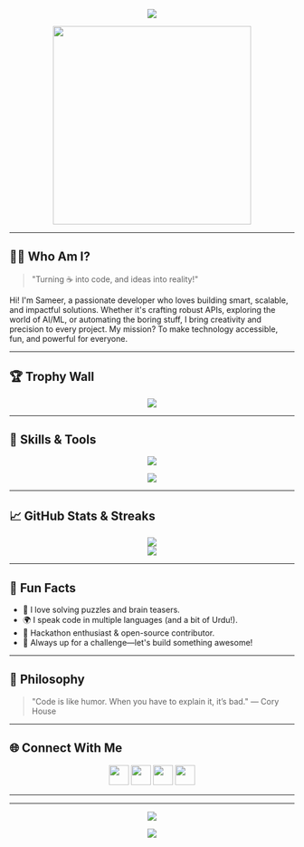 <p align="center">
  <img src="https://readme-typing-svg.demolab.com?font=Fira+Code&size=32&pause=1000&color=F7F7F7&center=true&vCenter=true&width=700&lines=Hey+there!+I'm+Sameer+Panhwar+%F0%9F%91%8B;Python+%7C+AI%2FML+%7C+Backend+Wizard+from+Pak+%F0%9F%87%B5%F0%9F%87%B0;Welcome+to+my+digital+space!"/>
</p>

<p align="center">
  <img src="https://media.giphy.com/media/26tn33aiTi1jkl6H6/giphy.gif" width="350"/>
</p>

---

## 🧑‍💻 Who Am I?

> "Turning ☕ into code, and ideas into reality!"

Hi! I'm Sameer, a passionate developer who loves building smart, scalable, and impactful solutions. Whether it's crafting robust APIs, exploring the world of AI/ML, or automating the boring stuff, I bring creativity and precision to every project. My mission? To make technology accessible, fun, and powerful for everyone.

---

## 🏆 Trophy Wall
<p align="center">
  <img src="https://github-profile-trophy.vercel.app/?username=sameerpanhwarit&theme=onestar&no-frame=true&row=1&column=7" />
</p>

---

## 🚀 Skills & Tools
<p align="center">
  <img src="https://skillicons.dev/icons?i=python,flask,django,fastapi,pytorch,tensorflow,git,linux,mysql,postgresql,html,css,js,bootstrap,figma" />
</p>

<p align="center">
  <img src="https://github-readme-stats.vercel.app/api/top-langs/?username=sameerpanhwarit&layout=compact&theme=vision-friendly-dark" />
</p>

---

## 📈 GitHub Stats & Streaks
<p align="center">
  <img src="http://github-readme-streak-stats.herokuapp.com?user=sameerpanhwarit&theme=dark&background=000000" />
  <br/>
  <img src="https://github-readme-stats.vercel.app/api?username=sameerpanhwarit&show_icons=true&theme=radical" />
</p>

---

## 🤩 Fun Facts
- 🧠 I love solving puzzles and brain teasers.
- 🌍 I speak code in multiple languages (and a bit of Urdu!).
- 🏅 Hackathon enthusiast & open-source contributor.
- 🥇 Always up for a challenge—let's build something awesome!

---

## 💬 Philosophy
> "Code is like humor. When you have to explain it, it’s bad." — Cory House

---

## 🌐 Connect With Me
<p align="center">
  <a href="mailto:panhwar.sameer23@gmail.com"><img src="https://img.shields.io/badge/Email-D14836?style=for-the-badge&logo=gmail&logoColor=white" height="35"/></a>
  <a href="https://fb.com/sameerpanhwar23" target="blank"><img src="https://img.shields.io/badge/Facebook-1877F2?style=for-the-badge&logo=facebook&logoColor=white" height="35"/></a>
  <a href="https://instagram.com/sameerpanhwar23" target="blank"><img src="https://img.shields.io/badge/Instagram-E4405F?style=for-the-badge&logo=instagram&logoColor=white" height="35"/></a>
  <a href="https://www.hackerrank.com/sameer034836" target="blank"><img src="https://img.shields.io/badge/HackerRank-2EC866?style=for-the-badge&logo=hackerrank&logoColor=white" height="35"/></a>
</p>

---
---

<p align="center">
  <img src="https://komarev.com/ghpvc/?username=sameerpanhwarit&label=Profile%20views&color=0e75b6&style=for-the-badge" />
</p>

<p align="center">
  <img src="https://readme-typing-svg.demolab.com?font=Fira+Code&size=24&pause=1000&color=F7F7F7&center=true&vCenter=true&width=435&lines=Thanks+for+visiting+my+profile!;Happy+Coding!+%F0%9F%9A%80"/>
</p>

